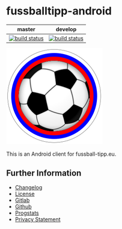 # fussballtipp-android

|master|develop|
|:----:|:-----:|
|[![build status](https://gitlab.namibsun.net/namibsun/android/fussballtipp-android/badges/master/build.svg)](https://gitlab.namibsun.net/namibsun/android/fussballtipp-android/commits/master)|[![build status](https://gitlab.namibsun.net/namibsun/android/fussballtipp-android/badges/develop/build.svg)](https://gitlab.namibsun.net/namibsun/android/fussballtipp-android/commits/develop)|

![Logo](resources/logo/logo-readme.png)

This is an Android client for fussball-tipp.eu.

## Further Information

* [Changelog](CHANGELOG)
* [License](LICENSE)
* [Gitlab](https://gitlab.namibsun.net/namibsun/museum/fussballtipp-android)
* [Github](https://github.com/namboy94/fussballtipp-android)
* [Progstats](https://progstats.namibsun.net/projects/fussballtipp-android)
* [Privacy Statement](resources/privacy_statement.txt)